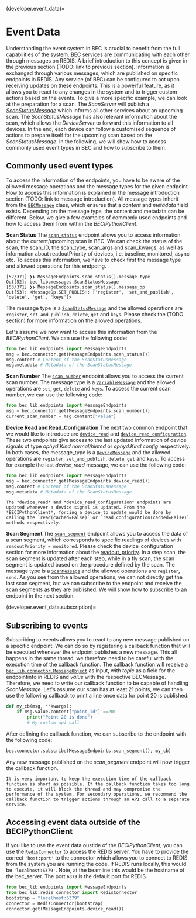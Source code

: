 (developer.event_data)=
# Event Data
Understanding the event system in BEC is crucial to benefit from the full capabilities of the system. BEC services are communicating with each other through messages on REDIS. A brief introduction to this concept is given in the previous section (TODO: link to previous section). 
Information is exchanged through various messages, which are published on specific endpoints in REDIS. 
Any service (of BEC) can be configured to act upon receiving updates on these endpoints. This is a powerful feature, as it allows you to react to any changes in the system and to trigger custom actions based on the events.
To give a more specific example, we can look at the preparation for a scan. The *ScanServer* will publish a [*ScanStatusMessage*](/api_reference/_autosummary/bec_lib.messages.ScanStatusMessage) which informs all other services about an upcoming scan. The *ScanStatusMessage* has also relevant information about the scan, which allows the *DeviceServer* to forward this information to all devices. In the end, each device can follow a customised sequence of actions to prepare itself for the upcoming scan based on the *ScanStatusMessage*.
In the following, we will show how to access commonly used event types in BEC and how to subscribe to them.

## Commonly used event types
To access the information of the endpoints, you have to be aware of the allowed message operations and the message types for the given endpoint. How to access this information is explained in the message introduction section (TODO: link to message introduction).
All message types inherit from the [`BECMessage`](/api_reference/_autosummary/bec_lib.messages.BECMessage) class, which ensures that a *content* and *metadata* field exists. Depending on the message type, the content and metadata can be different.
Below, we give a few examples of commonly used endpoints and how to access them from within the *BECIPythonClient*.

**Scan Status**
The [`scan_status`](/api_reference/_autosummary/bec_lib.endpoints.MessageEndpoints.scan_status) endpoint allows you to access information about the current/upcoming scan in BEC. We can check the status of the scan, the scan_ID, the scan_type, scan_args and scan_kwargs, as well as information about readoutPriority of devices, i.e. baseline, monitored, async etc. 
To access this information, we have to check first the message type and allowed operations for this endpoing.
``` ipython
[52/371] ❯❯ MessageEndpoints.scan_status().message_type
Out[52]: bec_lib.messages.ScanStatusMessage
[53/371] ❯❯ MessageEndpoints.scan_status().message_op
Out[53]: <MessageOp.SET_PUBLISH: ['register', 'set_and_publish', 'delete', 'get', 'keys']>
```
The message type is a [`ScanStatusMessage`](/api_reference/_autosummary/bec_lib.messages.ScanStatusMessage) and the allowed operations are `register`, `set_and_publish`, `delete`, `get` and `keys`. Please check the (TODO section) for more information on the allowed operations.

Let's assume we now want to access this information from the *BECIPythonClient*. We can use the following code:
```python
from bec_lib.endpoints import MessageEndpoints
msg = bec.connector.get(MessageEndpoints.scan_status())
msg.content # Content of the ScanStatusMessage
msg.metadata # Metadata of the ScanStatusMessage
```

**Scan Number**
The [`scan_number`](/api_reference/_autosummary/bec_lib.endpoints.MessageEndpoints.scan_number) endpoint allows you to access the current scan number. The message type is a [`VariableMessage`](/api_reference/_autosummary/bec_lib.messages.VariableMessage) and the allowed operations are `set`, `get`, `delete` and `keys`.
To access the current scan number, we can use the following code:
```python
from bec_lib.endpoints import MessageEndpoints
msg = bec.connector.get(MessageEndpoints.scan_number())
current_scan_number = msg.content["value"]
```

**Device Read and Read_Configuration**
The next two common endpoint that we would like to introduce are [`device_read`](/api_reference/_autosummary/bec_lib.endpoints.MessageEndpoints.device_read) and [`device_read_configuration`](/api_reference/_autosummary/bec_lib.endpoints.MessageEndpoints.device_read_configuration). These two endpoints give access to the last updated information of device signals of type *ophyd.Kind.normal/hinted* or *ophyd.Kind.config* respectively. In both cases, the message_type is a [`DeviceMessage`](/api_reference/_autosummary/bec_lib.messages.DeviceMessage) and the allowed operations are `register`, `set_and_publish`, `delete`, `get` and `keys`. 
To access for example the last *device_read* message, we can use the following code:

```python
from bec_lib.endpoints import MessageEndpoints
msg = bec.connector.get(MessageEndpoints.device_read())
msg.content # Content of the ScanStatusMessage
msg.metadata # Metadata of the ScanStatusMessage
```

```{note}
The *device_read* and *device_read_configuration* endpoints are updated whenever a device signal is updated. From the *BECIPythonClient*, forcing a device to update would be done by calling the `read(cached=False)` or `read_configuration(cached=False)` methods respectively.
```

**Scan Segment**
The [`scan_segment`](/api_reference/_autosummary/bec_lib.endpoints.MessageEndpoints.scan_segment) endpoint allows you to access the data of a scan segment, which corresponds to specific readings of devices with `readoutPriority = monitored`. Please check the device_configuration section for more information about the [readout_priority](developer.ophyd_device_config). 
In a step scan, the scan segment is updated after each step, while in a fly scan, the scan segment is updated based on the procedure defined by the scan. The message type is a [`ScanMessage`](/api_reference/_autosummary/bec_lib.messages.ScanMessage) and the allowed operations are `register`, `send`. As you see from the allowed operations, we can not directly get the last scan segment, but we can subscribe to the endpoint and receive the scan segments as they are published. We will show how to subscribe to an endpoint in the next section.

(developer.event_data.subscription)=
## Subscribing to events
Subscribing to events allows you to react to any new message published on a specific endpoint. We can do so by registering a callback function that will be executed whenever the endpoint publishes a new message. This all happens in the same thread, we therefore need to be careful with the execution time of the callback function.
The callback function will receive a [`bec_lib.connector.MessageObject`](/api_reference/_autosummary/bec_lib.connector.MessageObject) as input, with *topic* as a field for the endpointinfo in REDIS and *value* with the respective BECMessage. Therefore, we need to write our callback function to be capable of handling *ScanMessage*. Let's assume our scan has at least 21 points, we can then use the following callback to print a line once data for point 20 is published:
``` python
def my_cb(msg, **kwargs):
    if msg.value.content["point_id"] ==20:
        print("Point 20 is done")
        # My custom api call
```
After defining the callback function, we can subscribe to the endpoint with the following code:
```python
bec.connector.subscribe(MessageEndpoints.scan_segment(), my_cb)
```
Any new message published on the *scan_segment* endpoint will now trigger the callback function. 

```{note}
It is very important to keep the execution time of the callback function as short as possible. If the callback function takes too long to execute, it will block the thread and may compromise the performance of the system. For secondary operations, we recommend the callback function to trigger actions through an API call to a separate service.
```

## Accessing event data outside of the BECIPythonClient

If you like to use the event data oustide of the *BECIPythonClient*, you can use the [`RedisConnector`](/api_reference/_autosummary/bec_lib.redis_connector.RedisConnector) to access the REDIS server. You have to provide the correct `'host:port'` to the connector which allows you to connect to REDIS from the system you are running the code. If REDIS runs locally, this would be `'localhost:6379'`.
Note, at the beamline this would be the hostname of the bec_server. The port `6379` is the default port for REDIS. 
```python
from bec_lib.endpoints import MessageEndpoints
from bec_lib.redis_connector import RedisConnector
bootstrap = "localhost:6379" 
connector = RedisConnector(bootstrap)
connector.get(MessageEndpoints.device_read())
```

